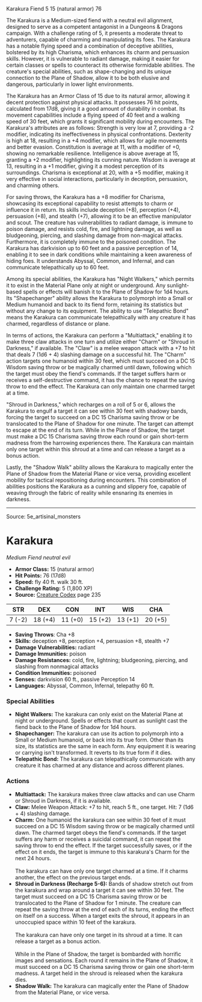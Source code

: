 <MonsterName/>Karakura</MonsterName>
<CreatureType/>Fiend</CreatureType>
<CR/>5</CR>
<AC/>15 (natural armor)</AC>
<HP/>76</HP>
<summary>The Karakura is a Medium-sized fiend with a neutral evil alignment, designed to serve as a competent antagonist in a Dungeons & Dragons campaign. With a challenge rating of 5, it presents a moderate threat to adventurers, capable of charming and manipulating its foes. The Karakura has a notable flying speed and a combination of deceptive abilities, bolstered by its high Charisma, which enhances its charm and persuasion skills. However, it is vulnerable to radiant damage, making it easier for certain classes or spells to counteract its otherwise formidable abilities. The creature's special abilities, such as shape-changing and its unique connection to the Plane of Shadow, allow it to be both elusive and dangerous, particularly in lower light environments.</summary>

<detail>

The Karakura has an Armor Class of 15 due to its natural armor, allowing it decent protection against physical attacks. It possesses 76 hit points, calculated from 17d8, giving it a good amount of durability in combat. Its movement capabilities include a flying speed of 40 feet and a walking speed of 30 feet, which grants it significant mobility during encounters. The Karakura's attributes are as follows: Strength is very low at 7, providing a -2 modifier, indicating its ineffectiveness in physical confrontations. Dexterity is high at 18, resulting in a +4 modifier, which allows for agile movements and better evasion. Constitution is average at 11, with a modifier of +0, showing no remarkable resilience. Intelligence is above average at 15, granting a +2 modifier, highlighting its cunning nature. Wisdom is average at 13, resulting in a +1 modifier, giving it a modest perception of its surroundings. Charisma is exceptional at 20, with a +5 modifier, making it very effective in social interactions, particularly in deception, persuasion, and charming others.  

For saving throws, the Karakura has a +8 modifier for Charisma, showcasing its exceptional capability to resist attempts to charm or influence it in return. Its skills include deception (+8), perception (+4), persuasion (+8), and stealth (+7), allowing it to be an effective manipulator and scout. The creature has vulnerabilities to radiant damage, is immune to poison damage, and resists cold, fire, and lightning damage, as well as bludgeoning, piercing, and slashing damage from non-magical attacks. Furthermore, it is completely immune to the poisoned condition. The Karakura has darkvision up to 60 feet and a passive perception of 14, enabling it to see in dark conditions while maintaining a keen awareness of hiding foes. It understands Abyssal, Common, and Infernal, and can communicate telepathically up to 60 feet.

Among its special abilities, the Karakura has "Night Walkers," which permits it to exist in the Material Plane only at night or underground. Any sunlight-based spells or effects will banish it to the Plane of Shadow for 1d4 hours. Its "Shapechanger" ability allows the Karakura to polymorph into a Small or Medium humanoid and back to its fiend form, retaining its statistics but without any change to its equipment. The ability to use "Telepathic Bond" means the Karakura can communicate telepathically with any creature it has charmed, regardless of distance or plane.

In terms of actions, the Karakura can perform a "Multiattack," enabling it to make three claw attacks in one turn and utilize either "Charm" or "Shroud in Darkness," if available. The "Claw" is a melee weapon attack with a +7 to hit that deals 7 (1d6 + 4) slashing damage on a successful hit. The "Charm" action targets one humanoid within 30 feet, which must succeed on a DC 15 Wisdom saving throw or be magically charmed until dawn, following which the target must obey the fiend's commands. If the target suffers harm or receives a self-destructive command, it has the chance to repeat the saving throw to end the effect. The Karakura can only maintain one charmed target at a time.

"Shroud in Darkness," which recharges on a roll of 5 or 6, allows the Karakura to engulf a target it can see within 30 feet with shadowy bands, forcing the target to succeed on a DC 15 Charisma saving throw or be translocated to the Plane of Shadow for one minute. The target can attempt to escape at the end of its turn. While in the Plane of Shadow, the target must make a DC 15 Charisma saving throw each round or gain short-term madness from the harrowing experiences there. The Karakura can maintain only one target within this shroud at a time and can release a target as a bonus action. 

Lastly, the "Shadow Walk" ability allows the Karakura to magically enter the Plane of Shadow from the Material Plane or vice versa, providing excellent mobility for tactical repositioning during encounters. This combination of abilities positions the Karakura as a cunning and slippery foe, capable of weaving through the fabric of reality while ensnaring its enemies in darkness.</detail>



---

Source: 5e_artisinal_monsters

# Karakura

*Medium* *Fiend* *neutral evil*

- **Armor Class:** 15 (natural armor)
- **Hit Points:** 76 (17d8)
- **Speed:** fly 40 ft. walk 30 ft.
- **Challenge Rating:** 5 (1,800 XP)
- **Source:** [Creature Codex](https://koboldpress.com/kpstore/product/creature-codex-for-5th-edition-dnd) page 235

| STR | DEX | CON | INT | WIS | CHA |
| --- | --- | --- | --- | --- | --- |
| 7 (-2) | 18 (+4) | 11 (+0) | 15 (+2) | 13 (+1) | 20 (+5) |

- **Saving Throws**: Cha +8
- **Skills:** deception +8, perception +4, persuasion +8, stealth +7
- **Damage Vulnerabilities:** radiant
- **Damage Immunities:** poison
- **Damage Resistances:** cold, fire, lightning; bludgeoning, piercing, and slashing from nonmagical attacks
- **Condition Immunities:** poisoned
- **Senses:** darkvision 60 ft., passive Perception 14
- **Languages:** Abyssal, Common, Infernal, telepathy 60 ft.

### Special Abilities

- **Night Walkers:** The karakura can only exist on the Material Plane at night or underground. Spells or effects that count as sunlight cast the fiend back to the Plane of Shadow for 1d4 hours.
- **Shapechanger:** The karakura can use its action to polymorph into a Small or Medium humanoid, or back into its true form. Other than its size, its statistics are the same in each form. Any equipment it is wearing or carrying isn't transformed. It reverts to its true form if it dies.
- **Telepathic Bond:** The karakura can telepathically communicate with any creature it has charmed at any distance and across different planes.

### Actions

- **Multiattack:** The karakura makes three claw attacks and can use Charm or Shroud in Darkness, if it is available.
- **Claw:** Melee Weapon Attack: +7 to hit, reach 5 ft., one target. Hit: 7 (1d6 + 4) slashing damage.
- **Charm:** One humanoid the karakura can see within 30 feet of it must succeed on a DC 15 Wisdom saving throw or be magically charmed until dawn. The charmed target obeys the fiend's commands. If the target suffers any harm or receives a suicidal command, it can repeat the saving throw to end the effect. If the target successfully saves, or if the effect on it ends, the target is immune to this karakura's Charm for the next 24 hours. <br><br>The karakura can have only one target charmed at a time. If it charms another, the effect on the previous target ends.
- **Shroud in Darkness (Recharge 5-6):** Bands of shadow stretch out from the karakura and wrap around a target it can see within 30 feet. The target must succeed on a DC 15 Charisma saving throw or be translocated to the Plane of Shadow for 1 minute. The creature can repeat the saving throw at the end of each of its turns, ending the effect on itself on a success. When a target exits the shroud, it appears in an unoccupied space within 10 feet of the karakura. <br><br>The karakura can have only one target in its shroud at a time. It can release a target as a bonus action. <br><br>While in the Plane of Shadow, the target is bombarded with horrific images and sensations. Each round it remains in the Plane of Shadow, it must succeed on a DC 15 Charisma saving throw or gain one short-term madness. A target held in the shroud is released when the karakura dies.
- **Shadow Walk:** The karakura can magically enter the Plane of Shadow from the Material Plane, or vice versa.




